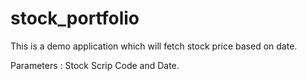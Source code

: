 # stock_portfolio

This is a demo application which will fetch stock price based on date.

Parameters :
Stock Scrip Code and Date.
